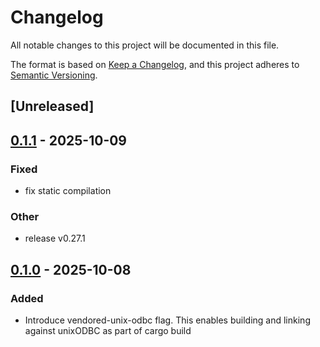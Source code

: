 # Changelog

All notable changes to this project will be documented in this file.

The format is based on [Keep a Changelog](https://keepachangelog.com/en/1.0.0/),
and this project adheres to [Semantic Versioning](https://semver.org/spec/v2.0.0.html).

## [Unreleased]

## [0.1.1](https://github.com/pacman82/odbc-sys/compare/unix-odbc-v0.1.0...unix-odbc-v0.1.1) - 2025-10-09

### Fixed

- fix static compilation

### Other

- release v0.27.1

## [0.1.0](https://github.com/pacman82/odbc-sys/releases/tag/unix-odbc-v0.1.0) - 2025-10-08

### Added

- Introduce vendored-unix-odbc flag. This enables building and linking against unixODBC as part of cargo build
